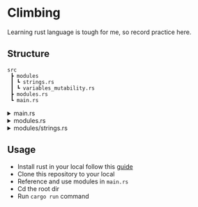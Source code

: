 # Climbing
Learning rust language is tough for me, so record practice here.

## Structure
```
src
 ┣ modules
 ┃ ┗ strings.rs
 ┃ ┗ variables_mutability.rs
 ┣ modules.rs
 ┗ main.rs
```

<details>
 <summary>main.rs</summary>
 
 ```
mod modules;

use modules::strings::qstring;

fn main() {
    let quote = qstring("Learning rust language is tough for me, so record practice here");

    println!("{}", quote);
}
...
```
</details>

<details>
 <summary>modules.rs</summary>
 
```
pub mod strings;

...
```
</details>

<details>
 <summary>modules/strings.rs</summary>
 
```
/// Create String from &str directly

pub fn qstring(str: &str) -> String {
    String::from(str)
}

...
```
</details>

## Usage

- Install rust in your local follow this [guide](https://www.rust-lang.org/tools/install)
- Clone this repository to your local
- Reference and use modules in `main.rs`
- Cd the root dir
- Run `cargo run` command
